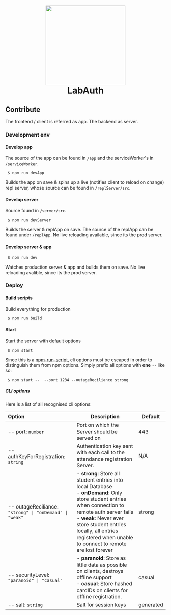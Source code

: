 

<h1 align="center">
  <img src="/public/res/img/labAuth_logo_1000x1000.png" width="250"/>
  <br>
  LabAuth
</h1>

## Contribute

The frontend / client is referred as app. The backend as server.

### Development env

#### Develop app

The source of the app can be found in `/app` and the serviceWorker's in `/serviceWorker`.

```
 $ npm run devApp
```

Builds the app on save & spins up a live (notifies client to reload on change) repl server, whose source can be found in `/replServer/src`.

#### Develop server

Source found in `/server/src`.

```
 $ npm run devServer
```

Builds the server & replApp on save. The source of the replApp can be found under `/replApp`. No live reloading available, since its the prod server.

#### Develop server & app

```
 $ npm run dev
```

Watches production server & app and builds them on save. No live reloading avalible, since its the prod server.

### Deploy

#### Build scripts

Build everything for production

```
 $ npm run build
```

#### Start

Start the server with default options

```
 $ npm start
```

Since this is a [npm-run-script](https://docs.npmjs.com/cli/run-script), cli options must be escaped in order to distinguish them from npm options. Simply prefix all options with **one** `--` like so: 

```
 $ npm start --  --port 1234 --outageReciliance strong
```

##### CLI options

Here is a list of all recognised cli options:



| **Option**                                            | **Description**                                              | **Default** |
| :---------------------------------------------------- | ------------------------------------------------------------ | ----------- |
| -- port: `number`                                     | Port on which the Server should be served on                 | 443         |
| -- authKeyForRegistration: `string`                   | Authentication key sent with each call to the attendance registration Server. | N/A         |
| -- outageReciliance: `"strong" \| "onDemand" \| "weak"` | - **strong**: Store all student entries into local Database<br /> - **onDemand**: Only store student entries when connection to remote auth server fails<br />- **weak**: Never ever store student entries locally, all entries registered when unable to connect to remote are lost forever | strong      |
| -- securityLevel: `"paranoid" \| "casual"`             | - **paranoid**: Store as little data as possible on clients, destroys offline support<br />- **casual**: Store hashed cardIDs on clients for offline registration. | casual      |
| -- salt: `string`                                     | Salt for session keys                                        | generated   |

